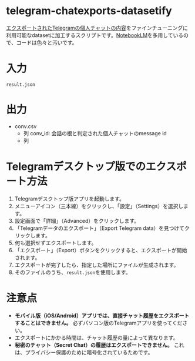 telegram-chatexports-datasetify
=====

[エクスポートされたTelegramの個人チャットの内容](https://core.telegram.org/import-export)をファインチューニングに利用可能なdatasetに加工するスクリプトです。[NotebookLM](https://notebooklm.google.com)を多用しているので、コードは色々と汚いです。

入力
=====
`result.json`

出力
=====

- conv.csv
    - 列 conv_id: 会話の根と判定された個人チャットのmessage id
    - 列 

Telegramデスクトップ版でのエクスポート方法
=====

1. Telegramデスクトップ版アプリを起動します。
1. メニューアイコン（三本線）をクリックし、「設定」（Settings）を選択します。
1. 設定画面で「詳細」（Advanced）をクリックします。
1. 「Telegramデータのエクスポート」（Export Telegram data）を見つけてクリックします。
1. 何も選択せずエクスポートします。
1. 「エクスポート」（Export）ボタンをクリックすると、エクスポートが開始されます。
1. エクスポートが完了したら、指定した場所にファイルが生成されます。
1. そのファイルのうち、`result.json`を使用します。

注意点
=====
- **モバイル版（iOS/Android）アプリでは、直接チャット履歴をエクスポートすることはできません。** 必ずパソコン版のTelegramアプリを使ってください。
- エクスポートにかかる時間は、チャット履歴の量によって異なります。
- **秘密のチャット（Secret Chat）の履歴はエクスポートできません。** これは、プライバシー保護のために暗号化されているためです。
